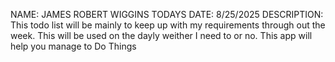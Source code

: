 NAME: JAMES ROBERT WIGGINS
TODAYS DATE: 8/25/2025
DESCRIPTION: This todo list will be mainly to keep up with my requirements through out the week. This will be used on the dayly weither I need to or no.
This app will help you manage to Do Things